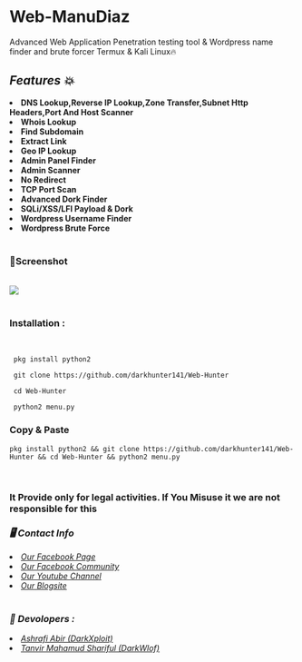 # Web-ManuDiaz
Advanced Web Application Penetration testing tool &amp; Wordpress name finder and brute forcer Termux & Kali Linux🔥
<br>
<b><i><h2>Features 💥</h2></i></b>
<li><b>DNS Lookup,Reverse IP Lookup,Zone Transfer,Subnet
     Http Headers,Port And Host Scanner</b></li>
<li><b>Whois Lookup</li></b>
<li><b>Find Subdomain</li></b>
<li><b>Extract Link</li></b>
<li><b>Geo IP Lookup</li></b>
<li><b>Admin Panel Finder</li></b>
<li><b>Admin Scanner</li></b>
<li><b>No Redirect</li></b>
<li><b>TCP Port Scan</li></b>
<li><b>Advanced Dork Finder</li></b>
<li><b>SQLi/XSS/LFI Payload & Dork</li></b>
<li><b>Wordpress Username Finder</li></b>
<li><b>Wordpress Brute Force</li></b>
<br>
<h3><b>📸Screenshot</b></h3>
<br>
<img src="https://raw.githubusercontent.com/darkhunter141/Web-Hunter/main/IMG_20210506_134735.jpg">
<br>
<br>
<h3><b>Installation : </b></h3>
<br>

```
 pkg install python2
```
```
 git clone https://github.com/darkhunter141/Web-Hunter
```
```
 cd Web-Hunter
```
```
 python2 menu.py
```
<h3><b>Copy & Paste</b></h3>

```
pkg install python2 && git clone https://github.com/darkhunter141/Web-Hunter && cd Web-Hunter && python2 menu.py
```
<br>
<h3> It Provide only for legal activities. If You Misuse it we are not responsible for this</h3>
<h3><b><i>🖥️ Contact Info </i></b></h3>
<li>  <i><a href="https://www.facebook.com/darkhunter141/">Our Facebook Page </a></i></li>
<li>  <i><a href="https://www.facebook.com/groups/428641821766559/?ref=share">Our Facebook Community</a></i></li>
<li>  <i><a href="https://youtube.com/channel/UCkSB55ezk_2vPVwoqmPVZwg">Our Youtube Channel</a></i></li>
<li>  <i><a href="https://darkhunt3r141.blogspot.com/?m=1">Our Blogsite</a></i></li>

<br>
<h3><b><i>🤠 Devolopers :</i></b></h3>
<li> <i><a href="https://www.facebook.com/ashrafiabir04">Ashrafi Abir (DarkXploit)</a></i></li>
<li>  <i><a href="https://www.facebook.com/tanvirmahamud.shariful.3">Tanvir Mahamud Shariful (DarkWlof)</a></i></li>
